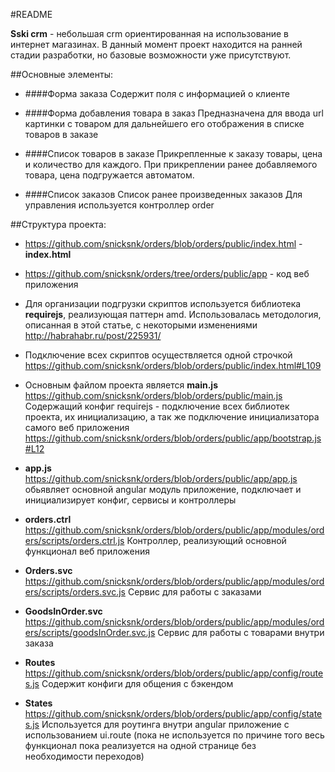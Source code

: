 #README

**Sski crm** - небольшая crm ориентированная на использование в интернет магазинах. 
В данный момент проект находится на ранней стадии разработки, но базовые возможности уже присутствуют. 


##Основные элементы: 

- ####Форма заказа
Содержит поля с информацией о клиенте 

- ####Форма добавления товара в заказ 
Предназначена для ввода url картинки с товаром для дальнейшего его отображения в списке товаров в заказе

- ####Список товаров в заказе
Прикрепленные к заказу товары, цена и количество для каждого. При прикреплении ранее добавляемого товара, цена подгружается автоматом. 

- ####Список заказов
Список ранее произведенных заказов
Для управления используется контроллер order


##Структура проекта: 
- https://github.com/snicksnk/orders/blob/orders/public/index.html - **index.html**
- https://github.com/snicksnk/orders/tree/orders/public/app - код веб приложения

- Для организации подгрузки скриптов используется библиотека **requirejs**, реализующая паттерн amd.
 Использовалась методология, описанная в этой статье, с некоторыми изменениями http://habrahabr.ru/post/225931/

- Подключение всех скриптов осуществляется одной строчкой 
https://github.com/snicksnk/orders/blob/orders/public/index.html#L109 

- Основным файлом проекта является **main.js**
https://github.com/snicksnk/orders/blob/orders/public/main.js
Содержащий конфиг requirejs - подключение всех библиотек проекта, их инициализацию, а так же подключение инициализатора самого веб приложения
https://github.com/snicksnk/orders/blob/orders/public/app/bootstrap.js#L12

- **app.js**  
https://github.com/snicksnk/orders/blob/orders/public/app/app.js 
обьявляет основной angular модуль приложение, подключает и инициализирует конфиг, сервисы и контроллеры 

 - **orders.ctrl**
https://github.com/snicksnk/orders/blob/orders/public/app/modules/orders/scripts/orders.ctrl.js
Контроллер, реализующий основной функционал веб приложения

 -  **Orders.svc**
https://github.com/snicksnk/orders/blob/orders/public/app/modules/orders/scripts/orders.svc.js
Сервис для работы с заказами
 - **GoodsInOrder.svc**
https://github.com/snicksnk/orders/blob/orders/public/app/modules/orders/scripts/goodsInOrder.svc.js
Сервис для работы с товарами внутри заказа

 - **Routes**
https://github.com/snicksnk/orders/blob/orders/public/app/config/routes.js
Содержит конфиги для общения с бэкендом 

 - **States**
https://github.com/snicksnk/orders/blob/orders/public/app/config/states.js
Используется для роутинга внутри angular приложение с использованием ui.route (пока не используется по причине того весь функционал пока реализуется на одной странице без необходимости переходов)


